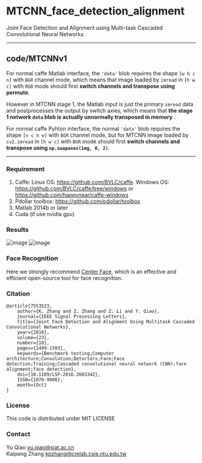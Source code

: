 # MTCNN_face_detection_alignment
Joint Face Detection and Alignment using Multi-task Cascaded Convolutional Neural Networks

---
## code/MTCNNv1
For normal caffe Matlab interface, the `'data'` blob requires the shape `[w h c n]` with `BGR` channel mode, which means that image loaded by `imread` in `[h w c]` with `RGB` mode should first **switch channels and transpose using permute**.


However in MTCNN stage 1, the Matlab input is just the primary `imread` data and postprocesses the output by switch axies, which means that **the stage 1 network `data` blob is actually unnormally transposed in memory** .

For normal caffe Pyhton interface, the normal `'data'` blob requires the shape `[n c h w]` with `BGR` channel mode, but for MTCNN image loaded by `cv2.imread` in `[h w c]` with `BGR` mode should first **switch channels and transpose using `np.swapaxes(img, 0, 2)`**.

---

### Requirement
1. Caffe: Linux OS: https://github.com/BVLC/caffe. Windows OS: https://github.com/BVLC/caffe/tree/windows or https://github.com/happynear/caffe-windows 
2. Pdollar toolbox: https://github.com/pdollar/toolbox
3. Matlab 2014b or later
4. Cuda (if use nvidia gpu)

### Results
![image](https://kpzhang93.github.io/MTCNN_face_detection_alignment/paper/examples.png)
![image](https://kpzhang93.github.io/MTCNN_face_detection_alignment/paper/result.png)

### Face Recognition 
Here we strongly recommend [Center Face](https://github.com/ydwen/caffe-face), which is an effective and efficient open-source tool for face recognition.

### Citation
    @article{7553523,
        author={K. Zhang and Z. Zhang and Z. Li and Y. Qiao}, 
        journal={IEEE Signal Processing Letters}, 
        title={Joint Face Detection and Alignment Using Multitask Cascaded Convolutional Networks}, 
        year={2016}, 
        volume={23}, 
        number={10}, 
        pages={1499-1503}, 
        keywords={Benchmark testing;Computer architecture;Convolution;Detectors;Face;Face detection;Training;Cascaded convolutional neural network (CNN);face alignment;face detection}, 
        doi={10.1109/LSP.2016.2603342}, 
        ISSN={1070-9908}, 
        month={Oct}
    }

### License
This code is distributed under MIT LICENSE

### Contact
Yu Qiao
yu.qiao@siat.ac.cn<br>
Kaipeng Zhang
kpzhang@cmlab.csie.ntu.edu.tw
